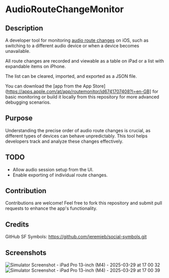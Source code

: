 # AudioRouteChangeMonitor

## Description

A developer tool for monitoring [audio route changes](https://developer.apple.com/documentation/avfaudio/responding-to-audio-route-changes) on iOS, such as switching to a different audio device or when a device becomes unavailable.

All route changes are recorded and viewable as a table on iPad or a list with expandable items on iPhone.

The list can be cleared, imported, and exported as a JSON file. 

You can download the [app from the App Store](https://apps.apple.com/at/app/routemonitor/id6741707408?l=en-GB] for basic monitoring or build it locally from this repository for more advanced debugging scenarios.

## Purpose

Understanding the precise order of audio route changes is crucial, as different types of devices can behave unpredictably. This tool helps developers track and analyze these changes effectively.

## TODO

 - Allow audio session setup from the UI.
 - Enable exporting of individual route changes.

## Contribution

Contributions are welcome! Feel free to fork this repository and submit pull requests to enhance the app's functionality.

## Credits

GitHub SF Symbols: https://github.com/jeremieb/social-symbols.git

## Screenshots

![Simulator Screenshot - iPad Pro 13-inch (M4) - 2025-03-29 at 17 00 32](https://github.com/user-attachments/assets/98808b4e-575e-426c-b49d-d227373a012c)
![Simulator Screenshot - iPad Pro 13-inch (M4) - 2025-03-29 at 17 00 39](https://github.com/user-attachments/assets/b0e1c72e-52f9-4f1e-b4df-786a7d474492)
